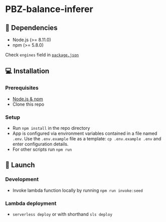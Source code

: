 # PBZ-balance-inferer

## :page_with_curl: Dependencies

- Node.js (>= 8.11.0)
- npm (>= 5.8.0)

Check `engines` field in [`package.json`](package.json)

## :computer: Installation

### Prerequisites

- [Node.js & npm](https://nodejs.org/en/download/)
- Clone this repo

### Setup

- Run `npm install` in the repo directory
- App is configured via environment variables contained in a file named `.env`.
  Use the `.env.example` file as a template: `cp .env.example .env` and enter configuration details.
- For other scripts run `npm run`

## :rocket: Launch

### Development

- Invoke lambda function locally by running `npm run invoke:seed`

### Lambda deployment

- `serverless deploy` or with shorthand `sls deploy`
